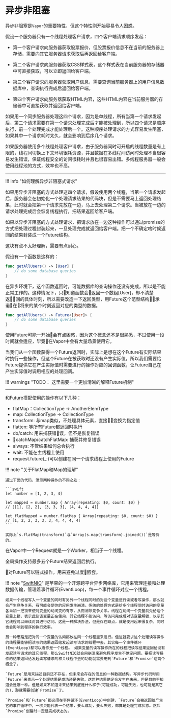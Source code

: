 # 异步非阻塞

异步非阻塞是`Vapor`的重要特性，但这个特性刚开始容易令人困惑。

假设一个服务器只有一个线程处理客户请求，四个客户端请求顺序发起：

- 第一个客户请求向服务器获取股票报价，但股票报价信息不在当前的服务器上存储，需要向其它服务器请求获取后再返回给客户端。

- 第二个客户请求向服务器获取CSS样式表，这个样式表在当前服务器的存储器中可直接获取，可以立即返回给客户端。

- 第三个客户请求向服务器获取用户信息，需要查询当前服务器上的用户信息数据库中，查询执行完成后返回给客户端。

- 第四个客户请求向服务器获取HTML内容，这些HTML内容在当前服务器的存储器中可直接获取并返回给客户端。

如果用一个同步服务器处理这四个请求，因为是单线程，所有当第一个请求发起后，第二个请求需要在第一个请求处理完成后才能被处理到，所以四个请求是顺序执行，前一个处理完成才能处理后一个。这种顺序处理请求的方式容易发生阻塞，如果其中一个请求耗时太久，就会影响到后序几个请求。

如果服务器使用多个线程处理客户请求，由于服务器同时可开启的线程数量是有上限的，线程间切换上下文环境很耗资源，并且数据在多线程间访问时处理不当很容易发生错误，保证线程安全的访问很耗时并且也很容易出错。多线程服务器一般会使用线程池的方式，效率也不高。

---

!!! info "如何理解异步非阻塞式请求"

如果用异步非阻塞的方式处理这四个请求，假设使用两个线程，当第一个请求发起后，服务器会在初始化一个处理请求结果的代码块，但是不需要马上返回处理结果，此时就会把第一个请求先放在一边，马上去处理第二个请求。当被放在一边的请求处理完成后会恢复线程执行，把结果返回给客户端。

如果以异步非阻塞的方式处理请求，把请求放在一边这种操作可以通过promise的方式把处理过程封装起来，一旦处理完成就返回给客户端。把一个不确定啥时候返回的结果封装成一个Future结构。

这块有点不太好理解，需要有点耐心。

假设有一个函数是这样的：

```swift
func getAllUsers() -> [User] {
    // do some database queries
}
```
在异步环境下，这个函数返回时，可能数据库的查询操作还没有完成，所以是不能正常工作的。这种情况下，只知道函数会返回一个数组[User]，却不清楚返回的具体时刻，所以需要改造一下返回类型，用Future<Type>这个范型结构承诺在将来的某个时刻返回对应的类型的数据。

```swift 
func getAllUsers() -> Future<[User]> {
    // do some database queries
}
```

使用Future可能一开始会有点困惑，因为这个概念还不是很熟悉，不过使用一段时间就会适应，毕竟在Vapor中会有大量场景使用它。

当我们从一个函数获得一个Future返回时，实际上是想在这个Future有实际结果时执行一些操作，但这个Future在被获取时还没有产生实际值，所以我们需要给Future提供它在产生实际值时需要进行的操作对应的回调函数，让Future自己在产生实际值时调用相应的处理回调。

!!! warnings "TODO： 这里需要一个更加清晰的解释Future机制"

--- 

和Future搭配使用的操作有以下几种：

- flatMap：CollectionType<ElemType> -> AnotherElemType
- map: CollectionType<ElemType> -> CollectionType<AnotherElemType>
- transform: 与map类似，不处理具体元素，直接变换为指定值
- flatten: 等所有Future都返回时执行
- do/catch: 用来捕获错误，但不是恢复错误
- catchMap/catchFlatMap: 捕获并修复错误
- always: 不管结果如何总会执行
- wait: 不能在主线程上使用
- request.future(_:)可以创建在同一个请求线程上使用的Future

!!! note "关于FlatMap和Map的理解"

    通过下面的代码，演示两种操作的不同之处：

    ```swift
    let number = [1, 2, 3, 4]

    let mapped = number.map { Array(repeating: $0, count: $0) }
    // [[1], [2, 2], [3, 3, 3], [4, 4, 4, 4]]

    let flatMapped = number.flatMap { Array(repeating: $0, count: $0) }
    // [1, 2, 2, 3, 3, 3, 4, 4, 4, 4]
    ```

    实际上`s.flatMap(transform)`与`Array(s.map(transform).joined())`是等价的。


在Vapor中一个Request就是一个Worker，相当于一个线程。

全局操作支持最多五个Future结果返回后执行。

对Future可以链式操作，用来避免过度嵌套。

!!! note "[SwiftNIO](https://github.com/apple/swift-nio)"
    是苹果的一个开源跨平台异步网络库，它用来管理连接和处理数据传输，管理着事件循环(EventLoop)，每一个事件循环对应一个线程。

    如果一个线程写入一个变量的同时有另外一个线程同时的对这个变量进行读或者写操作，那么就会产生竞争关系，有可能会使你的应用发生崩溃。传统的处理方式是给多个线程同时访问的变量各自加一把锁来使对变量的访问变的有序，从而消除竞争关系。线程在访问一个变量前先给这个变量上锁，表示此刻该变量正在使用，其它线程不能访问，等访问完成后对该变量解锁，以示其它线程可以继续对其进行访问。这是一种解决办法，但是存在缺点，就是使用起来很复杂，同时也会影响到程序的执行效率。

    另一种思路是把对同一个变量的访问都放在同一个线程里来进行。但这就要求这个处理读写操作的线程要能够把读写的结果返回给发起读写请求的线程中去。其实每一个事件循环(EventLoop)都可以看作是一个线程。 如果变量的读写操作所在的线程把读写结果返回给没有发起读写请求的其它线程，那么SwiftNIO就会用崩溃来避免程序发生不确定问题。要把读写操作的结果返回给发起读写请求的相关线程中去的功能就需要用到`Future`和`Promise`这两个概念了。

    `Future`是用来描述目前还不存在，但未来会存在的信息的一种数据结构。写异步代码时用`Future`来表示一个处理结果是成功还是失败，这两种结果确定会发生在未来，但是目前不知道会是哪一种。但是如果不知道未来结果到底是什么样子(可能成功，可能失败，也可能是其它的)，那就需要创建`Promise`了。

    `Promise`和`Future`都必须在事件循环(EventLoop)中创建，`Future`会被返回给产生它的事件循环中，一次只能代表一个结果，要么成功，要么失败，都算是处理完成状态。然后`Promise`创建时一定是完成状态的。